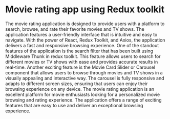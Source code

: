 # Movie rating app using Redux toolkit
The movie rating application is designed to provide users with a platform to search, browse, and rate their favorite movies and TV shows. The application features a user-friendly interface that is intuitive and easy to navigate. With the power of React, Redux Toolkit, and Axios, the application delivers a fast and responsive browsing experience.
One of the standout features of the application is the search filter that has been built using Middleware Thunk in redux toolkit. This feature allows users to search for different movies or TV shows with ease and provides accurate results in real-time.
Another exciting feature is the Movie Card Slider or Carousel component that allows users to browse through movies and TV shows in a visually appealing and interactive way. The carousel is fully responsive and adapts to different screen sizes, ensuring that users can enjoy their browsing experience on any device.
The movie rating application is an excellent platform for movie enthusiasts looking for a personalized movie browsing and rating experience. The application offers a range of exciting features that are easy to use and deliver an exceptional browsing experience.
